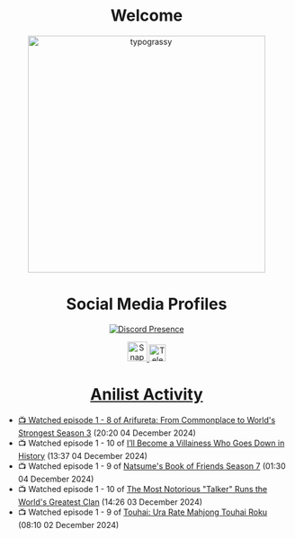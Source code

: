 <div align="center">

# Welcome
<a href="https://github.com/kawarimidoll/typograssy">
    <img alt="typograssy" src="https://typograssy.deno.dev/api?text=%E3%82%88%E3%81%86%E3%81%93%E3%81%9D%E3%81%BF%E3%81%AA%E3%81%95%E3%82%93%20-%20Sheby--&&l0=none&l1=82d9d0&l2=027353&l3=038c4c&l4=01402e&bg=none&frame=none&speed=100&comment=" width="421.99">
</a>

</div>

<div align="center">

# Social Media Profiles

[![Discord Presence](https://lanyard.cnrad.dev/api/612532963938271232)](https://discord.com/users/612532963938271232)


<a href="https://www.snapchat.com/add/a.sheby" title="Snapchat Profile">
    <img src="https://www.freepnglogos.com/uploads/snapchat-logo-png-0.png" width="35" alt="Snapchat Logo" />


<a href="https://t.me/ASheby" title="Telegram Profile">
    <img src="https://www.freepnglogos.com/uploads/telegram-logo-png-0.png" width="30" alt="Telegram Logo" />


</div>

<div align="center">

# Anilist Activity

</div>

<!-- ANILIST_ACTIVITY:start -->

-   📺 Watched episode 1 - 8 of [Arifureta: From Commonplace to World's Strongest Season 3](https://anilist.co/anime/154473) (20:20 04 December 2024)
-   📺 Watched episode 1 - 10 of [I’ll Become a Villainess Who Goes Down in History](https://anilist.co/anime/168139) (13:37 04 December 2024)
-   📺 Watched episode 1 - 9 of [Natsume's Book of Friends Season 7](https://anilist.co/anime/166611) (01:30 04 December 2024)
-   📺 Watched episode 1 - 10 of [The Most Notorious "Talker" Runs the World's Greatest Clan](https://anilist.co/anime/177104) (14:26 03 December 2024)
-   📺 Watched episode 1 - 9 of [Touhai: Ura Rate Mahjong Touhai Roku](https://anilist.co/anime/173263) (08:10 02 December 2024)

<!-- ANILIST_ACTIVITY:end -->
